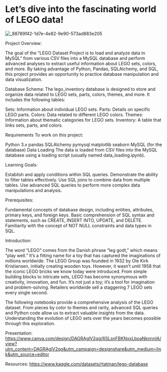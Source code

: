 # Let’s dive into the fascinating world of LEGO data!

![_88789f42-1d7e-4e82-9e90-573ad883e205](https://github.com/user-attachments/assets/b1924eb7-19c3-442e-bb9b-94494ce808a1)

Project Overview:

The goal of the “LEGO Dataset Project is to load and analyze data in MySQL” from various CSV files into a MySQL database and perform advanced analyses to extract useful information about LEGO sets, colors, and more. 
By taking advantage of Python, Pandas, SQLAlchemy, and SQL, this project provides an opportunity to practice database manipulation and data visualization.

Database Schema:
The lego_inventory database is designed to store and organize data related to LEGO sets, parts, colors, themes, and more. It includes the following tables:

Sets: Information about individual LEGO sets.
Parts: Details on specific LEGO parts.
Colors: Data related to different LEGO colors.
Themes: Information about thematic categories for LEGO sets.
Inventory: A table that links sets, parts, and colors.

Requirements To work on this project:

Python 3.x
pandas
SQLAlchemy
pymysql
matplotlib
seaborn
MySQL (for the database)
Data Loading The data is loaded from CSV files into the MySQL database using a loading script (usually named data_loading.ipynb).

Learning Goals: 

Establish and apply conditions within SQL queries.
Demonstrate the ability to filter tables effectively.
Use SQL joins to combine data from multiple tables.
Use advanced SQL queries to perform more complex data manipulations and analysis.


Prerequisites:

Fundamental concepts of database design, including entities, attributes, primary keys, and foreign keys.
Basic comprehension of SQL syntax and statements, such as CREATE, INSERT INTO, UPDATE, and DELETE.
Familiarity with the concept of NOT NULL constraints and data types in SQL.


Introduction:

The word “LEGO” comes from the Danish phrase “leg godt,” which means “play well.” It’s a fitting name for a toy that has captured the imaginations of millions worldwide.
The LEGO Group was founded in 1932 by Ole Kirk Kristiansen, initially creating wooden toys. However, it wasn’t until 1958 that the iconic LEGO bricks we know today were introduced.
From simple building blocks to intricate sets, LEGO has become synonymous with creativity, innovation, and fun. It’s not just a toy; it’s a tool for imagination and problem-solving.
Retailers worldwide sell a staggering 7 LEGO sets every single second. 

The following notebooks provide a comprehensive analysis of the LEGO dataset. From pieces by color to themes and rarity, advanced SQL queries and Python code allow us to extract valuable insights from the data. Understanding the evolution of LEGO sets over the years becomes possible through this exploration.

Presentation:
https://www.canva.com/design/DAGRAglV2qg/6SLsnFBKNxxLboaNknnnIA/view?utm_content=DAGRAglV2qg&utm_campaign=designshare&utm_medium=link&utm_source=editor

Resources:
https://www.kaggle.com/datasets/rtatman/lego-database
